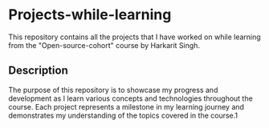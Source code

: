 # Projects-while-learning

This repository contains all the projects that I have worked on while learning from the "Open-source-cohort" course by Harkarit Singh.

## Description

The purpose of this repository is to showcase my progress and development as I learn various concepts and technologies throughout the course. Each project represents a milestone in my learning journey and demonstrates my understanding of the topics covered in the course.1

